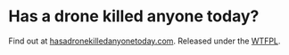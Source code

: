 # Has a drone killed anyone today?

Find out at [hasadronekilledanyonetoday.com][1]. Released under the [WTFPL][2].

[1]: http://hasadronekilledanyonetoday.com
[2]: http://www.wtfpl.net
